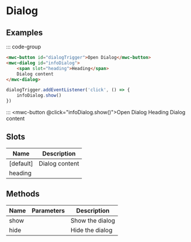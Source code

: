 <script setup>
    import { ref, onMounted } from 'vue'
    const infoDialog = ref()
</script>

# Dialog

## Examples
::: code-group
```html
<mwc-button id="dialogTrigger">Open Dialog</mwc-button>
<mwc-dialog id="infoDialog">
    <span slot="heading">Heading</span>
    Dialog content
</mwc-dialog>
```
```js
dialogTrigger.addEventListener('click', () => {
    infoDialog.show()
})
```
:::
<mwc-button @click="infoDialog.show()">Open Dialog</mwc-button>
<mwc-dialog ref="infoDialog">
    <span slot="heading">Heading</span>
    Dialog content
</mwc-dialog>

## Slots
| Name | Description |
| --- | --- |
| [default] | Dialog content |
| heading ||

## Methods

| Name | Parameters | Description |
| --- | --- | --- |
| show | | Show the dialog |
| hide | | Hide the dialog |